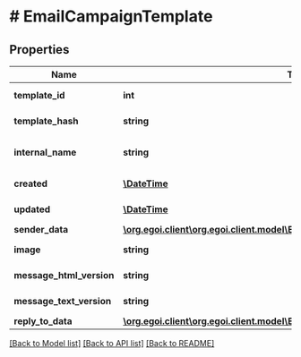 # # EmailCampaignTemplate

## Properties

Name | Type | Description | Notes
------------ | ------------- | ------------- | -------------
**template_id** | **int** |  | [optional] [readonly] 
**template_hash** | **string** |  | [optional] [readonly] 
**internal_name** | **string** | Campaign internal name | [optional] 
**created** | [**\DateTime**](\DateTime.md) |  | [optional] [readonly] 
**updated** | [**\DateTime**](\DateTime.md) |  | [optional] [readonly] 
**sender_data** | [**\org.egoi.client\org.egoi.client.model\EmailCampaignTemplateAllOfSenderData**](EmailCampaignTemplateAllOfSenderData.md) |  | [optional] 
**image** | **string** | Template image | [optional] 
**message_html_version** | **string** | Html message | [optional] 
**message_text_version** | **string** | Text message | [optional] 
**reply_to_data** | [**\org.egoi.client\org.egoi.client.model\EmailCampaignTemplateAllOfReplyToData**](EmailCampaignTemplateAllOfReplyToData.md) |  | [optional] 

[[Back to Model list]](../../README.md#documentation-for-models) [[Back to API list]](../../README.md#documentation-for-api-endpoints) [[Back to README]](../../README.md)


